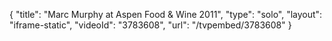 {
    "title": "Marc Murphy at Aspen Food & Wine 2011",
    "type": "solo",
    "layout": "iframe-static",
    "videoId": "3783608",
    "url": "\/tvpembed\/3783608"
}